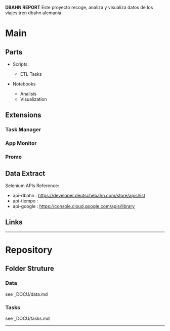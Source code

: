**DBAHN REPORT**
Este proyecto   recoge, analiza y visualiza datos  de los viajes tren  dbahn alemania

# Main

## Parts
- Scripts:
  - ETL Tasks

- Notebooks
  - Analisis
  - Visualization

## Extensions
### Task Manager
### App Monitor
### Promo

## Data Extract
Selenium
APIs Reference:
- api-dbahn : https://developer.deutschebahn.com/store/apis/list
- api-tiempo : 
- api-google : https://console.cloud.google.com/apis/library


## Links

---

# Repository

## Folder Struture
### Data
see  _DOCU/data.md


### Tasks
see  _DOCU/tasks.md

---
